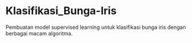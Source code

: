 # Klasifikasi_Bunga-Iris
Pembuatan model supervised learning untuk klasifikasi bunga iris dengan berbagai macam algoritma.
